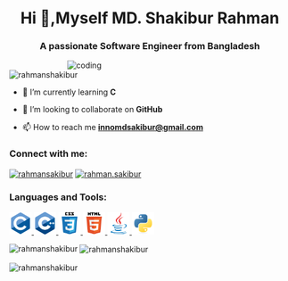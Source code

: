 <h1 align="center">Hi 👋,Myself MD. Shakibur Rahman</h1>
<h3 align="center">A passionate Software Engineer from Bangladesh</h3>

</p><img align="right" alt="coding" width="400" src="https://assets-v2.lottiefiles.com/a/35735896-1176-11ee-8649-af549fb59863/lsQS6q92QV.gif"/></p>

<p align="left"> <img src="https://komarev.com/ghpvc/?username=rahmanshakibur&label=Profile%20views&color=0e75b6&style=flat" alt="rahmanshakibur" /> </p>

- 🌱 I’m currently learning **C**

- 👯 I’m looking to collaborate on **GitHub**

- 📫 How to reach me **innomdsakibur@gmail.com**

<h3 align="left">Connect with me:</h3>
<p align="left">
<a href="https://linkedin.com/in/rahmansakibur" target="blank"><img align="center" src="https://raw.githubusercontent.com/rahuldkjain/github-profile-readme-generator/master/src/images/icons/Social/linked-in-alt.svg" alt="rahmansakibur" height="30" width="40" /></a>
<a href="https://fb.com/rahman.sakibur" target="blank"><img align="center" src="https://raw.githubusercontent.com/rahuldkjain/github-profile-readme-generator/master/src/images/icons/Social/facebook.svg" alt="rahman.sakibur" height="30" width="40" /></a>
</p>

<h3 align="left">Languages and Tools:</h3>
<p align="left"> <a href="https://www.cprogramming.com/" target="_blank" rel="noreferrer"> <img src="https://raw.githubusercontent.com/devicons/devicon/master/icons/c/c-original.svg" alt="c" width="40" height="40"/> </a> <a href="https://www.w3schools.com/cpp/" target="_blank" rel="noreferrer"> <img src="https://raw.githubusercontent.com/devicons/devicon/master/icons/cplusplus/cplusplus-original.svg" alt="cplusplus" width="40" height="40"/> </a> <a href="https://www.w3schools.com/css/" target="_blank" rel="noreferrer"> <img src="https://raw.githubusercontent.com/devicons/devicon/master/icons/css3/css3-original-wordmark.svg" alt="css3" width="40" height="40"/> </a> <a href="https://www.w3.org/html/" target="_blank" rel="noreferrer"> <img src="https://raw.githubusercontent.com/devicons/devicon/master/icons/html5/html5-original-wordmark.svg" alt="html5" width="40" height="40"/> </a> <a href="https://www.java.com" target="_blank" rel="noreferrer"> <img src="https://raw.githubusercontent.com/devicons/devicon/master/icons/java/java-original.svg" alt="java" width="40" height="40"/> </a> <a href="https://www.python.org" target="_blank" rel="noreferrer"> <img src="https://raw.githubusercontent.com/devicons/devicon/master/icons/python/python-original.svg" alt="python" width="40" height="40"/> </a> </p>

<p><img align="left" src="https://github-readme-stats.vercel.app/api/top-langs?username=rahmanshakibur&show_icons=true&locale=en&layout=compact" alt="rahmanshakibur" /></p>

<p>&nbsp;<img align="center" src="https://github-readme-stats.vercel.app/api?username=rahmanshakibur&show_icons=true&locale=en" alt="rahmanshakibur" /></p>

<p><img align="center" src="https://github-readme-streak-stats.herokuapp.com/?user=rahmanshakibur&" alt="rahmanshakibur" /></p>
